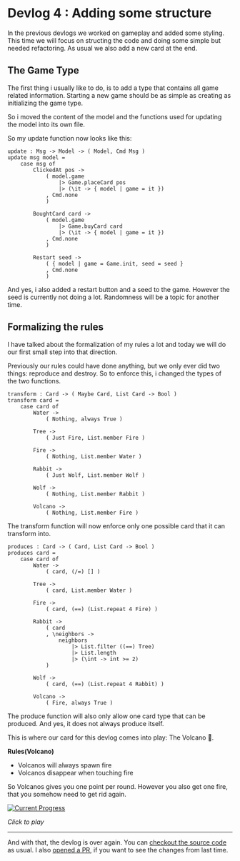 # Devlog 4 : Adding some structure

In the previous devlogs we worked on gameplay and added some styling. This time we will focus on structing the code and doing some simple but needed refactoring. As usual we also add a new card at the end.

## The Game Type

The first thing i usually like to do, is to add a type that contains all game related information. Starting a new game should be as simple as creating as initializing the game type.

So i moved the content of the model and the functions used for updating the model into its own file.

So my update function now looks like this:

```
update : Msg -> Model -> ( Model, Cmd Msg )
update msg model =
    case msg of
        ClickedAt pos ->
            ( model.game
                |> Game.placeCard pos
                |> (\it -> { model | game = it })
            , Cmd.none
            )

        BoughtCard card ->
            ( model.game
                |> Game.buyCard card
                |> (\it -> { model | game = it })
            , Cmd.none
            )

        Restart seed ->
            ( { model | game = Game.init, seed = seed }
            , Cmd.none
            )
```

And yes, i also added a restart button and a seed to the game. However the seed is currently not doing a lot. Randomness will be a topic for another time.

## Formalizing the rules

I have talked about the formalization of my rules a lot and today we will do our first small step into that direction.

Previously our rules could have done anything, but we only ever did two things: reproduce and destroy. So to enforce this, i changed the types of the two functions.

```
transform : Card -> ( Maybe Card, List Card -> Bool )
transform card =
    case card of
        Water ->
            ( Nothing, always True )

        Tree ->
            ( Just Fire, List.member Fire )

        Fire ->
            ( Nothing, List.member Water )

        Rabbit ->
            ( Just Wolf, List.member Wolf )

        Wolf ->
            ( Nothing, List.member Rabbit )

        Volcano ->
            ( Nothing, List.member Fire )
```

The transform function will now enforce only one possible card that it can transform into.

```
produces : Card -> ( Card, List Card -> Bool )
produces card =
    case card of
        Water ->
            ( card, (/=) [] )

        Tree ->
            ( card, List.member Water )

        Fire ->
            ( card, (==) (List.repeat 4 Fire) )

        Rabbit ->
            ( card
            , \neighbors ->
                neighbors
                    |> List.filter ((==) Tree)
                    |> List.length
                    |> (\int -> int >= 2)
            )

        Wolf ->
            ( card, (==) (List.repeat 4 Rabbit) )

        Volcano ->
            ( Fire, always True )
```

The produce function will also only allow one card type that can be produced. And yes, it does not always produce itself.

This is where our card for this devlog comes into play: The Volcano 🌋.

**Rules(Volcano)**
* Volcanos will always spawn fire
* Volcanos disappear when touching fire

So Volcanos gives you one point per round. However you also get one fire, that you somehow need to get rid again.

[![Current Progress](https://orasund.github.io/littleWorldPuzzler/devlog/4/game.png)](https://orasund.github.io/littleWorldPuzzler/devlog/4/) 

_Click to play_

---

And with that, the devlog is over again. You can [checkout the source code](https://github.com/Orasund/littleWorldPuzzler/tree/9d912ac729ac1ded60f51f701d83345c15feac0e/src) as usual. I also [opened a PR](https://github.com/Orasund/littleWorldPuzzler/pull/2), if you want to see the changes from last time.